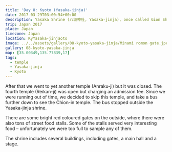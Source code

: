 ```yaml
---
title: 'Day 8: Kyoto (Yasaka-jinja)'
date: 2017-03-29T03:00:54+00:00
description: Yasaka Shrine (八坂神社, Yasaka-jinja), once called Gion Shrine (祇園神社, Gion-jinja), is a Shinto shrine in the Gion District of Kyoto, Japan.
trip: Japan 2017
place: Japan
timezone: Japan
location: KyYasaka-jinjaoto
image: ../../assets/gallery/08-kyoto-yasaka-jinja/Minami romon gate.jpeg
gallery: 08-kyoto-yasaka-jinja
map: [35.00349,135.77839,17]
tags:
  - temple
  - Yasaka-jinja
  - Kyoto
---
```

After that we went to yet another temple (Anraku-ji) but it was closed. The fourth temple (Reikan-ji) was open but charging an admission fee. Since we were running out of time, we decided to skip this temple, and take a bus further down to see the Chion-in temple. The bus stopped outside the Yasaka-jinja shrine.

There are some bright red coloured gates on the outside, where there were also tons of street food stalls. Some of the stalls served very interesting food – unfortunately we were too full to sample any of them.

The shrine includes several buildings, including gates, a main hall and a stage.
